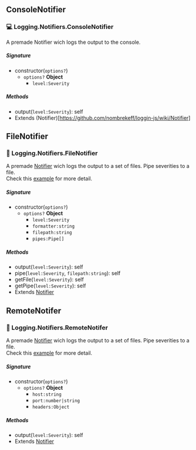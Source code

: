 ##  ConsoleNotifier
### 💻 Logging.Notifiers.ConsoleNotifier
A premade Notifier wich logs the output to the console.

##### Signature
  * constructor(`options?`)
    * `options?` **Object**
      * `level:Severity`  

##### Methods
  * output(`level:Severity`): self
  * Extends (Notifier)[https://github.com/nombrekeff/loggin-js/wiki/Notifier]


## FileNotifier
### 📄 Logging.Notifiers.FileNotifier
A premade [Notifier](https://github.com/nombrekeff/loggin-js/wiki/Notifier) wich logs the output to a set of files. Pipe severities to a file.  
Check this [example](https://github.com/nombrekeff/logging-js/blob/master/examples/file-logging.js) for more detail.

##### Signature
  * constructor(`options?`)
    * `options?` **Object**
      * `level:Severity`  
      * `formatter:string` 
      * `filepath:string`
      * `pipes:Pipe[]`
##### Methods
  * output(`level:Severity`): self
  * pipe(`level:Severity`, `filepath:string`): self
  * getFile(`level:Severity`): self
  * getPipe(`level:Severity`): self
  * Extends [Notifier](https://github.com/nombrekeff/loggin-js/wiki/Notifier)


## RemoteNotifer
### 📡 Logging.Notifiers.RemoteNotifer
A premade [Notifier](https://github.com/nombrekeff/loggin-js/wiki/Notifier) wich logs the output to a set of files. Pipe severities to a file.  
Check this [example](https://github.com/nombrekeff/logging-js/blob/master/examples/remote-logger.js) for more detail.

##### Signature
  * constructor(`options?`)
    * `options?` **Object**
      * `host:string`  
      * `port:number|string` 
      * `headers:Object` 

##### Methods
  * output(`level:Severity`): self
  * Extends [Notifier](https://github.com/nombrekeff/loggin-js/wiki/Notifier)